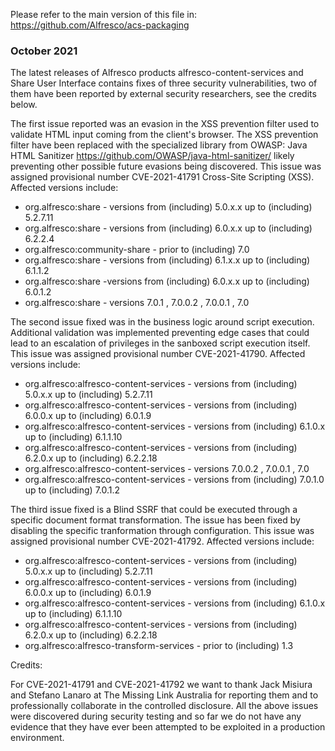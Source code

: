 Please refer to the main version of this file in: https://github.com/Alfresco/acs-packaging 

### October 2021

The latest releases of Alfresco products alfresco-content-services and Share User Interface contains fixes of three security vulnerabilities, two of them have been reported by external security researchers, see the credits below.

The first issue reported was an evasion in the XSS prevention filter used to validate HTML input coming from the client's browser. The XSS prevention filter have been replaced with the specialized library from OWASP: Java HTML Sanitizer https://github.com/OWASP/java-html-sanitizer/  likely preventing other possible future evasions being discovered. This issue was assigned provisional number CVE-2021-41791 Cross-Site Scripting (XSS). Affected versions include:

- org.alfresco:share - versions from (including) 5.0.x.x up to (including) 5.2.7.11
- org.alfresco:share - versions from (including) 6.0.x.x up to (including) 6.2.2.4
- org.alfresco:community-share - prior to (including) 7.0
- org.alfresco:share - versions from (including) 6.1.x.x up to (including) 6.1.1.2
- org.alfresco:share -versions from (including)  6.0.x.x up to (including) 6.0.1.2
- org.alfresco:share - versions 7.0.1 , 7.0.0.2 , 7.0.0.1 , 7.0

The second issue fixed was in the business logic around script execution. Additional validation was implemented preventing edge cases that could lead to an escalation of privileges in the sanboxed script execution itself. This issue was assigned provisional number CVE-2021-41790. Affected versions include:
- org.alfresco:alfresco-content-services - versions from (including) 5.0.x.x up to (including)  5.2.7.11
- org.alfresco:alfresco-content-services - versions from (including) 6.0.0.x up to (including)  6.0.1.9
- org.alfresco:alfresco-content-services - versions from (including) 6.1.0.x up to (including)  6.1.1.10
- org.alfresco:alfresco-content-services - versions from (including) 6.2.0.x up to (including)  6.2.2.18
- org.alfresco:alfresco-content-services - versions 7.0.0.2 , 7.0.0.1 , 7.0
- org.alfresco:alfresco-content-services - versions from (including) 7.0.1.0 up to (including) 7.0.1.2

The third issue fixed is a Blind SSRF that could be executed through a specific document format transformation. The issue has been fixed by disabling the specific tranformation through configuration. This issue was assigned provisional number CVE-2021-41792. Affected versions include:
- org.alfresco:alfresco-content-services - versions from (including) 5.0.x.x up to (including) 5.2.7.11
- org.alfresco:alfresco-content-services - versions from (including) 6.0.0.x up to (including) 6.0.1.9
- org.alfresco:alfresco-content-services - versions from (including) 6.1.0.x up to (including) 6.1.1.10
- org.alfresco:alfresco-content-services - versions from (including) 6.2.0.x up to (including) 6.2.2.18
- org.alfresco:alfresco-transform-services - prior to (including) 1.3

Credits:

For CVE-2021-41791 and CVE-2021-41792 we want to thank Jack Misiura and Stefano Lanaro at The Missing Link Australia for reporting them and to professionally collaborate in the controlled disclosure. All the above issues were discovered during security testing and so far we do not have any evidence that they have ever been attempted to be exploited in a production environment.


